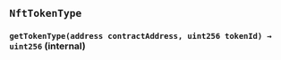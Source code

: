 ## `NftTokenType`






### `getTokenType(address contractAddress, uint256 tokenId) → uint256` (internal)






